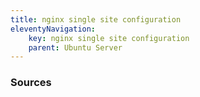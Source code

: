 ```yaml
---
title: nginx single site configuration
eleventyNavigation:
    key: nginx single site configuration
    parent: Ubuntu Server
---
```

### Sources

